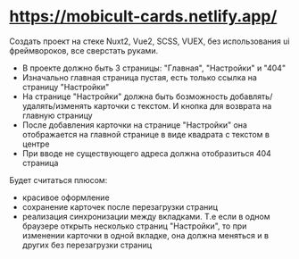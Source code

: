 # https://mobicult-cards.netlify.app/

Создать проект на стеке Nuxt2, Vue2, SCSS, VUEX, без использования ui фреймвороков, все сверстать руками.

- В проекте должно быть 3 страницы: "Главная", "Настройки" и "404"
- Изначально главная страница пустая, есть только ссылка на страницу "Настройки"
- На странице "Настройки" должна быть бозможность добавлять/удалять/изменять карточки с текстом. И кнопка для возврата на главную страницу
- После добавления карточки на странице "Настройки" она отображается на главной странице в виде квадрата с текстом в центре
- При вводе не существующего адреса должна отобразиться 404 страница

Будет считаться плюсом:

- красивое оформление
- cохранение карточек после перезагрузки страниц
- реализация синхронизации между вкладками. Т.е если в одном браузере открыть несколько страниц "Настройки", то при изменении карточки в одной вкладке, она должна меняться и в других без перезагрузки страниц
